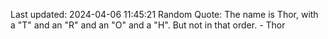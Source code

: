 Last updated: 2024-04-06 11:45:21
Random Quote: The name is Thor, with a "T" and an "R" and an "O" and a "H". But not in that order. - Thor